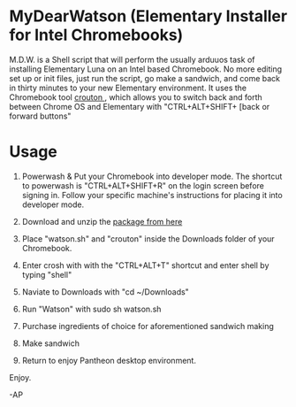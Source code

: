 MyDearWatson (Elementary Installer for Intel Chromebooks)
============

M.D.W. is a Shell script that will perform the usually arduuos task of installing Elementary Luna on an Intel based Chromebook. No more editing set up or init files, just run the script, go make a sandwich, and come back in thirty minutes to your new Elementary environment. It uses the Chromebook tool <a href="https://github.com/dnschneid/crouton"> crouton <a>, which allows you to switch back and forth between Chrome OS and Elementary with "CTRL+ALT+SHIFT+ [back or forward buttons"

Usage
============

1. Powerwash & Put your Chromebook into developer mode. The shortcut to powerwash is "CTRL+ALT+SHIFT+R" on the login screen before signing in. Follow your specific machine's instructions for placing it into developer mode.

2. Download and unzip the <a href url="https://github.com/AldousP/MyDearWatson/archive/master.zip"> package from here </a>
3. Place "watson.sh" and "crouton" inside the Downloads folder of your Chromebook.
4. Enter crosh with with the "CTRL+ALT+T" shortcut and enter shell by typing "shell"
5. Naviate to Downloads with "cd ~/Downloads"
6. Run "Watson" with sudo sh watson.sh
7. Purchase ingredients of choice for aforementioned sandwich making
8. Make sandwich
9. Return to enjoy Pantheon desktop environment.

Enjoy. 


-AP
 



